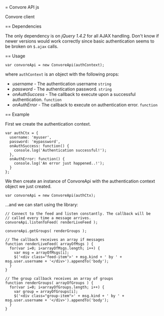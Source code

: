 = Convore API js

Convore client

== Dependencies

The only dependency is on *jQuery 1.4.2* for all AJAX handling. Don't know
if newer versions would work correctly since basic authentication seems
to be broken on `$.ajax` calls.

== Usage

    var convoreApi = new ConvoreApi(authContext);

where `authContext` is an object with the following props:

  * *username* - The authentication username `string`
  * *password* - The authentication password. `string`
  * *onAuthSuccess* - The callback to execute upon a successful authentication. `function`
  * *onAuthError* - The callback to execute on authentication error. `function`

== Example

First we create the authentication context.

    var authCtx = {
      username: 'myuser',
      password: 'mypassword',
      onAuthSuccess: function() {
        console.log('Authentication successful!');
      },
      onAuthError: function() {
        console.log('An error just happened..!');
      }
    };

We then create an instance of ConvoreApi with the authentication context
object we just created.

    var convoreApi = new ConvoreApi(authCtx);

...and we can start using the library:

    // Connect to the feed and listen constantly. The callback will be
    // called every time a message arrives.
    convoreApi.listenToFeed( renderLiveFeed );

    convoreApi.getGroups( renderGroups );

    // The callback receives an array if messages
    function renderLiveFeed( arrayOfMsgs ) {
      for(var i=0; i<arrayOfMsgs.length; i++) {
        var msg = arrayOfMsgs[i];
        $('<div class="feed-item">' + msg.kind + ' by ' + msg.user.username + '</div>').appendTo('body');
      }
    }

    // The group callback receives an array of groups
    function renderGroups( arrayOfGroups ) {
      for(var i=0; i<arrayOfGroups.length; i++) {
        var group = arrayOfGroups[i];
        $('<div class="group-item">' + msg.kind + ' by ' + msg.user.username + '</div>').appendTo('body');
      }
    }
